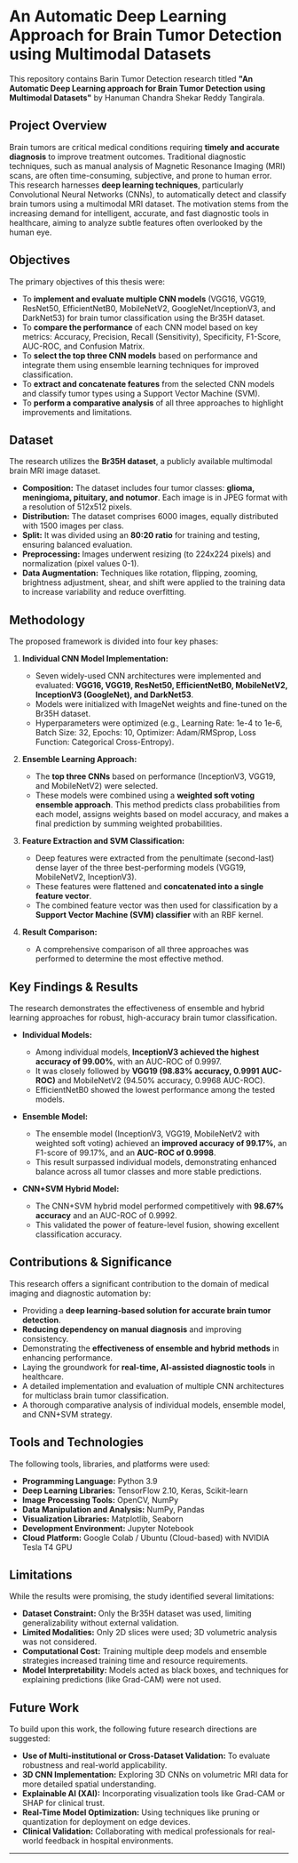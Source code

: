 # An Automatic Deep Learning Approach for Brain Tumor Detection using Multimodal Datasets

This repository contains Barin Tumor Detection research titled **"An Automatic Deep Learning approach for Brain Tumor Detection using Multimodal Datasets"** by Hanuman Chandra Shekar Reddy Tangirala.

## Project Overview

Brain tumors are critical medical conditions requiring **timely and accurate diagnosis** to improve treatment outcomes. Traditional diagnostic techniques, such as manual analysis of Magnetic Resonance Imaging (MRI) scans, are often time-consuming, subjective, and prone to human error. This research harnesses **deep learning techniques**, particularly Convolutional Neural Networks (CNNs), to automatically detect and classify brain tumors using a multimodal MRI dataset. The motivation stems from the increasing demand for intelligent, accurate, and fast diagnostic tools in healthcare, aiming to analyze subtle features often overlooked by the human eye.

## Objectives

The primary objectives of this thesis were:
*   To **implement and evaluate multiple CNN models** (VGG16, VGG19, ResNet50, EfficientNetB0, MobileNetV2, GoogleNet/InceptionV3, and DarkNet53) for brain tumor classification using the Br35H dataset.
*   To **compare the performance** of each CNN model based on key metrics: Accuracy, Precision, Recall (Sensitivity), Specificity, F1-Score, AUC-ROC, and Confusion Matrix.
*   To **select the top three CNN models** based on performance and integrate them using ensemble learning techniques for improved classification.
*   To **extract and concatenate features** from the selected CNN models and classify tumor types using a Support Vector Machine (SVM).
*   To **perform a comparative analysis** of all three approaches to highlight improvements and limitations.

## Dataset

The research utilizes the **Br35H dataset**, a publicly available multimodal brain MRI image dataset.
*   **Composition:** The dataset includes four tumor classes: **glioma, meningioma, pituitary, and notumor**. Each image is in JPEG format with a resolution of 512x512 pixels.
*   **Distribution:** The dataset comprises 6000 images, equally distributed with 1500 images per class.
*   **Split:** It was divided using an **80:20 ratio** for training and testing, ensuring balanced evaluation.
*   **Preprocessing:** Images underwent resizing (to 224x224 pixels) and normalization (pixel values 0-1).
*   **Data Augmentation:** Techniques like rotation, flipping, zooming, brightness adjustment, shear, and shift were applied to the training data to increase variability and reduce overfitting.

## Methodology

The proposed framework is divided into four key phases:

1.  **Individual CNN Model Implementation:**
    *   Seven widely-used CNN architectures were implemented and evaluated: **VGG16, VGG19, ResNet50, EfficientNetB0, MobileNetV2, InceptionV3 (GoogleNet), and DarkNet53**.
    *   Models were initialized with ImageNet weights and fine-tuned on the Br35H dataset.
    *   Hyperparameters were optimized (e.g., Learning Rate: 1e-4 to 1e-6, Batch Size: 32, Epochs: 10, Optimizer: Adam/RMSprop, Loss Function: Categorical Cross-Entropy).

2.  **Ensemble Learning Approach:**
    *   The **top three CNNs** based on performance (InceptionV3, VGG19, and MobileNetV2) were selected.
    *   These models were combined using a **weighted soft voting ensemble approach**. This method predicts class probabilities from each model, assigns weights based on model accuracy, and makes a final prediction by summing weighted probabilities.

3.  **Feature Extraction and SVM Classification:**
    *   Deep features were extracted from the penultimate (second-last) dense layer of the three best-performing models (VGG19, MobileNetV2, InceptionV3).
    *   These features were flattened and **concatenated into a single feature vector**.
    *   The combined feature vector was then used for classification by a **Support Vector Machine (SVM) classifier** with an RBF kernel.

4.  **Result Comparison:**
    *   A comprehensive comparison of all three approaches was performed to determine the most effective method.

## Key Findings & Results

The research demonstrates the effectiveness of ensemble and hybrid learning approaches for robust, high-accuracy brain tumor classification.

*   **Individual Models:**
    *   Among individual models, **InceptionV3 achieved the highest accuracy of 99.00%**, with an AUC-ROC of 0.9997.
    *   It was closely followed by **VGG19 (98.83% accuracy, 0.9991 AUC-ROC)** and MobileNetV2 (94.50% accuracy, 0.9968 AUC-ROC).
    *   EfficientNetB0 showed the lowest performance among the tested models.

*   **Ensemble Model:**
    *   The ensemble model (InceptionV3, VGG19, MobileNetV2 with weighted soft voting) achieved an **improved accuracy of 99.17%**, an F1-score of 99.17%, and an **AUC-ROC of 0.9998**.
    *   This result surpassed individual models, demonstrating enhanced balance across all tumor classes and more stable predictions.

*   **CNN+SVM Hybrid Model:**
    *   The CNN+SVM hybrid model performed competitively with **98.67% accuracy** and an AUC-ROC of 0.9992.
    *   This validated the power of feature-level fusion, showing excellent classification accuracy.

## Contributions & Significance

This research offers a significant contribution to the domain of medical imaging and diagnostic automation by:
*   Providing a **deep learning-based solution for accurate brain tumor detection**.
*   **Reducing dependency on manual diagnosis** and improving consistency.
*   Demonstrating the **effectiveness of ensemble and hybrid methods** in enhancing performance.
*   Laying the groundwork for **real-time, AI-assisted diagnostic tools** in healthcare.
*   A detailed implementation and evaluation of multiple CNN architectures for multiclass brain tumor classification.
*   A thorough comparative analysis of individual models, ensemble model, and CNN+SVM strategy.

## Tools and Technologies

The following tools, libraries, and platforms were used:
*   **Programming Language:** Python 3.9
*   **Deep Learning Libraries:** TensorFlow 2.10, Keras, Scikit-learn
*   **Image Processing Tools:** OpenCV, NumPy
*   **Data Manipulation and Analysis:** NumPy, Pandas
*   **Visualization Libraries:** Matplotlib, Seaborn
*   **Development Environment:** Jupyter Notebook
*   **Cloud Platform:** Google Colab / Ubuntu (Cloud-based) with NVIDIA Tesla T4 GPU

## Limitations

While the results were promising, the study identified several limitations:
*   **Dataset Constraint:** Only the Br35H dataset was used, limiting generalizability without external validation.
*   **Limited Modalities:** Only 2D slices were used; 3D volumetric analysis was not considered.
*   **Computational Cost:** Training multiple deep models and ensemble strategies increased training time and resource requirements.
*   **Model Interpretability:** Models acted as black boxes, and techniques for explaining predictions (like Grad-CAM) were not used.

## Future Work

To build upon this work, the following future research directions are suggested:
*   **Use of Multi-institutional or Cross-Dataset Validation:** To evaluate robustness and real-world applicability.
*   **3D CNN Implementation:** Exploring 3D CNNs on volumetric MRI data for more detailed spatial understanding.
*   **Explainable AI (XAI):** Incorporating visualization tools like Grad-CAM or SHAP for clinical trust.
*   **Real-Time Model Optimization:** Using techniques like pruning or quantization for deployment on edge devices.
*   **Clinical Validation:** Collaborating with medical professionals for real-world feedback in hospital environments.

---
